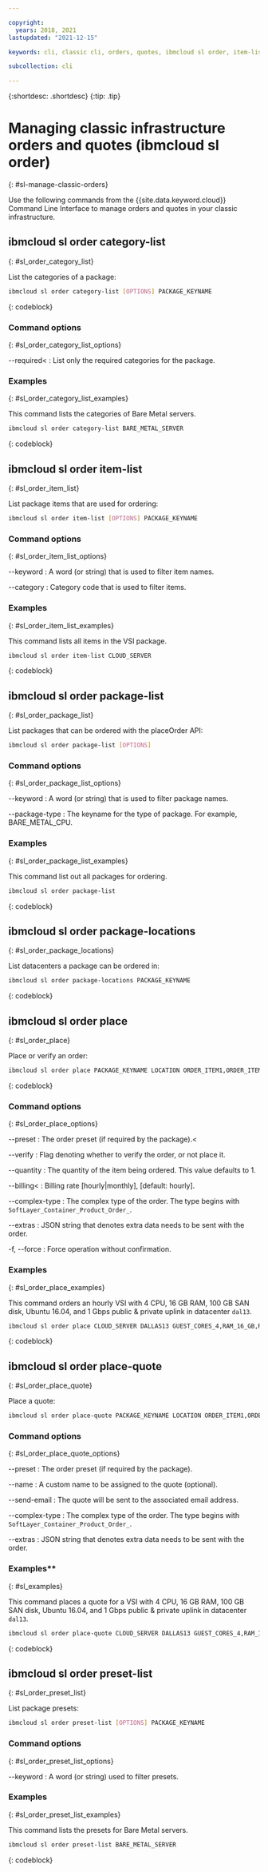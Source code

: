 ```yaml
---

copyright:
  years: 2018, 2021
lastupdated: "2021-12-15"

keywords: cli, classic cli, orders, quotes, ibmcloud sl order, item-list, package-locations, manage orders cli, manage quotes cli

subcollection: cli

---
```



{:shortdesc: .shortdesc}
{:tip: .tip}

# Managing classic infrastructure orders and quotes (ibmcloud sl order)
{: #sl-manage-classic-orders}

Use the following commands from the {{site.data.keyword.cloud}} Command Line Interface to manage orders and quotes in your classic infrastructure.

## ibmcloud sl order category-list
{: #sl_order_category_list}

List the categories of a package:

```bash
ibmcloud sl order category-list [OPTIONS] PACKAGE_KEYNAME
```
{: codeblock}

### Command options
{: #sl_order_category_list_options}

--required<
:   List only the required categories for the package.

### Examples
{: #sl_order_category_list_examples}

This command lists the categories of Bare Metal servers.

```bash
ibmcloud sl order category-list BARE_METAL_SERVER
```
{: codeblock}



## ibmcloud sl order item-list
{: #sl_order_item_list}

List package items that are used for ordering:

```bash
ibmcloud sl order item-list [OPTIONS] PACKAGE_KEYNAME
```

### Command options
{: #sl_order_item_list_options}

--keyword
:   A word (or string) that is used to filter item names.

--category
:   Category code that is used to filter items.

### Examples
{: #sl_order_item_list_examples}

This command lists all items in the VSI package.

```bash
ibmcloud sl order item-list CLOUD_SERVER
```
{: codeblock}


## ibmcloud sl order package-list
{: #sl_order_package_list}

List packages that can be ordered with the placeOrder API:

```bash
ibmcloud sl order package-list [OPTIONS]
```

### Command options
{: #sl_order_package_list_options}

--keyword
:   A word (or string) that is used to filter package names.

--package-type
:   The keyname for the type of package. For example, BARE_METAL_CPU.

### Examples
{: #sl_order_package_list_examples}

This command list out all packages for ordering.

```bash
ibmcloud sl order package-list
```
{: codeblock}


## ibmcloud sl order package-locations
{: #sl_order_package_locations}

List datacenters a package can be ordered in:

```bash
ibmcloud sl order package-locations PACKAGE_KEYNAME
```
{: codeblock}

## ibmcloud sl order place
{: #sl_order_place}

Place or verify an order:
```bash
ibmcloud sl order place PACKAGE_KEYNAME LOCATION ORDER_ITEM1,ORDER_ITEM2,ORDER_ITEM3,ORDER_ITEM4... [OPTIONS]
```
{: codeblock}


### Command options
{: #sl_order_place_options}

--preset
:   The order preset (if required by the package).<

--verify
:   Flag denoting whether to verify the order, or not place it.

--quantity
:   The quantity of the item being ordered. This value defaults to 1.

--billing<
:   Billing rate [hourly|monthly], [default: hourly].

--complex-type
:   The complex type of the order. The type begins with `SoftLayer_Container_Product_Order_`.


--extras
:   JSON string that denotes extra data needs to be sent with the order.

-f, --force
:   Force operation without confirmation.

### Examples
{: #sl_order_place_examples}

This command orders an hourly VSI with 4 CPU, 16 GB RAM, 100 GB SAN disk, Ubuntu 16.04, and 1 Gbps public & private uplink in datacenter `dal13`.

```bash
ibmcloud sl order place CLOUD_SERVER DALLAS13 GUEST_CORES_4,RAM_16_GB,REBOOT_REMOTE_CONSOLE,1_GBPS_PUBLIC_PRIVATE_NETWORK_UPLINKS,BANDWIDTH_0_GB_2,1_IP_ADDRESS,GUEST_DISK_100_GB_SAN,OS_UBUNTU_16_04_LTS_XENIAL_XERUS_MINIMAL_64_BIT_FOR_VSI,MONITORING_HOST_PING,NOTIFICATION_EMAIL_AND_TICKET,AUTOMATED_NOTIFICATION,UNLIMITED_SSL_VPN_USERS_1_PPTP_VPN_USER_PER_ACCOUNT,NESSUS_VULNERABILITY_ASSESSMENT_REPORTING --billing hourly --extras '{"virtualGuests": [{"hostname": "test", "domain": "softlayer.com"}]}' --complex-type SoftLayer_Container_Product_Order_Virtual_Guest
```
{: codeblock}

## ibmcloud sl order place-quote
{: #sl_order_place_quote}

Place a quote:
```bash
ibmcloud sl order place-quote PACKAGE_KEYNAME LOCATION ORDER_ITEM1,ORDER_ITEM2,ORDER_ITEM3,ORDER_ITEM4... [OPTIONS]
```

### Command options
{: #sl_order_place_quote_options}

--preset
:   The order preset (if required by the package).

--name
:   A custom name to be assigned to the quote (optional).

--send-email
:   The quote will be sent to the associated email address.

--complex-type
:   The complex type of the order. The type begins with `SoftLayer_Container_Product_Order_`.

--extras
:   JSON string that denotes extra data needs to be sent with the order.


### Examples**
{: #sl_examples}

This command places a quote for a VSI with 4 CPU, 16 GB RAM, 100 GB SAN disk, Ubuntu 16.04, and 1 Gbps public & private uplink in datacenter `dal13`.

```bash
ibmcloud sl order place-quote CLOUD_SERVER DALLAS13 GUEST_CORES_4,RAM_16_GB,REBOOT_REMOTE_CONSOLE,1_GBPS_PUBLIC_PRIVATE_NETWORK_UPLINKS,BANDWIDTH_0_GB_2,1_IP_ADDRESS,GUEST_DISK_100_GB_SAN,OS_UBUNTU_16_04_LTS_XENIAL_XERUS_MINIMAL_64_BIT_FOR_VSI,MONITORING_HOST_PING,NOTIFICATION_EMAIL_AND_TICKET,AUTOMATED_NOTIFICATION,UNLIMITED_SSL_VPN_USERS_1_PPTP_VPN_USER_PER_ACCOUNT,NESSUS_VULNERABILITY_ASSESSMENT_REPORTING --extras '{"virtualGuests": [{"hostname": "test", "domain": "softlayer.com"}]}' --complex-type SoftLayer_Container_Product_Order_Virtual_Guest --name "foobar" --send-email
```
{: codeblock}

## ibmcloud sl order preset-list
{: #sl_order_preset_list}

List package presets:
```bash
ibmcloud sl order preset-list [OPTIONS] PACKAGE_KEYNAME
```

### Command options
{: #sl_order_preset_list_options}

--keyword
:   A word (or string) used to filter presets.


### Examples
{: #sl_order_preset_list_examples}

This command lists the presets for Bare Metal servers.

```bash
ibmcloud sl order preset-list BARE_METAL_SERVER
```
{: codeblock}
